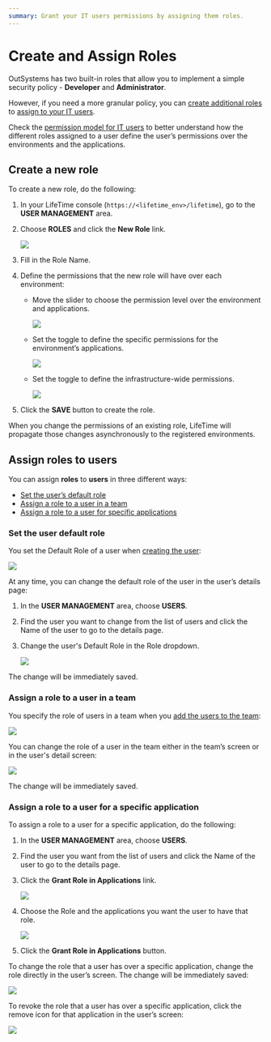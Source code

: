 ```yaml
---
summary: Grant your IT users permissions by assigning them roles.
---
```


# Create and Assign Roles

OutSystems has two built-in roles that allow you to implement a simple security policy - **Developer** and **Administrator**.

However, if you need a more granular policy, you can [create additional roles](create-an-it-role.md#create-a-new-role) to [assign to your IT users](create-an-it-role.md#assign-roles-to-users).

Check the [permission model for IT users](about-permission-levels.md) to better understand how the different roles assigned to a user define the user’s permissions over the environments and the applications.

## Create a new role

To create a new role, do the following:

1. In your LifeTime console \(`https://<lifetime_env>/lifetime`\), go to the **USER MANAGEMENT** area.
2. Choose **ROLES** and click the **New Role** link.

   ![](../../../.gitbook/assets/roles-create-new-lt.png)

3. Fill in the Role Name.
4. Define the permissions that the new role will have over each environment:
   * Move the slider to choose the permission level over the environment and applications.

     ![](../../../.gitbook/assets/roles-permission-levels-lt.png)

   * Set the toggle to define the specific permissions for the environment’s applications.

     ![](../../../.gitbook/assets/roles-specific-permissions-lt.png)

   * Set the toggle to define the infrastructure-wide permissions.

     ![](../../../.gitbook/assets/roles-infra-wide-permissions-lt.png)
5. Click the **SAVE** button to create the role.

When you change the permissions of an existing role, LifeTime will propagate those changes asynchronously to the registered environments.

## Assign roles to users

You can assign **roles** to **users** in three different ways:

* [Set the user’s default role](create-an-it-role.md#set-the-user-default-role)
* [Assign a role to a user in a team](create-an-it-role.md#assign-a-role-to-a-user-in-a-team)
* [Assign a role to a user for specific applications](create-an-it-role.md#assign-a-role-to-a-user-for-a-specific-application)

### Set the user default role

You set the Default Role of a user when [creating the user](create-an-it-user.md):

![](../../../.gitbook/assets/roles-create-user-lt.png)

At any time, you can change the default role of the user in the user’s details page:

1. In the **USER MANAGEMENT** area, choose **USERS**.
2. Find the user you want to change from the list of users and click the Name of the user to go to the details page.
3. Change the user's Default Role in the Role dropdown.

   ![](../../../.gitbook/assets/roles-default-role-lt.png)

The change will be immediately saved.

### Assign a role to a user in a team

You specify the role of users in a team when you [add the users to the team](create-an-it-team.md#add-it-users-to-the-team):

![](../../../.gitbook/assets/roles-grant-in-team-lt.png)

You can change the role of a user in the team either in the team’s screen or in the user's detail screen:

![](../../../.gitbook/assets/roles-update-in-team-lt.png)

The change will be immediately saved.

### Assign a role to a user for a specific application

To assign a role to a user for a specific application, do the following:

1. In the **USER MANAGEMENT** area, choose **USERS**.
2. Find the user you want from the list of users and click the Name of the user to go to the details page.
3. Click the **Grant Role in Applications** link.

   ![](../../../.gitbook/assets/roles-grant-in-app-link-lt.png)

4. Choose the Role and the applications you want the user to have that role.

   ![](../../../.gitbook/assets/roles-grant-in-app-lt.png)

5. Click the **Grant Role in Applications** button.

To change the role that a user has over a specific application, change the role directly in the user’s screen. The change will be immediately saved:

![](../../../.gitbook/assets/roles-update-in-app-lt.png)

To revoke the role that a user has over a specific application, click the remove icon for that application in the user’s screen:

![](../../../.gitbook/assets/roles-revoke-in-app-lt.png)

